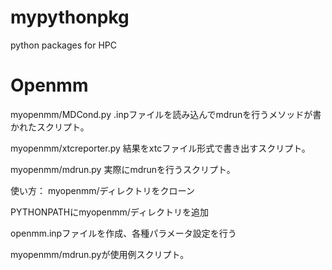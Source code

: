 # mypythonpkg
python packages for HPC

# Openmm
myopenmm/MDCond.py
.inpファイルを読み込んでmdrunを行うメソッドが書かれたスクリプト。

myopenmm/xtcreporter.py
結果をxtcファイル形式で書き出すスクリプト。

myopenmm/mdrun.py
実際にmdrunを行うスクリプト。

使い方：
myopenmm/ディレクトリをクローン

PYTHONPATHにmyopenmm/ディレクトリを追加

openmm.inpファイルを作成、各種パラメータ設定を行う

myopenmm/mdrun.pyが使用例スクリプト。
